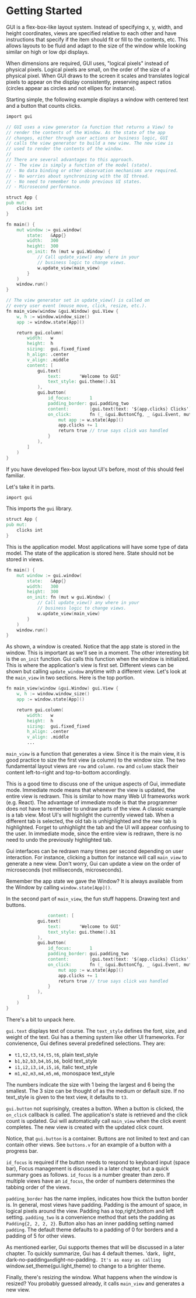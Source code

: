 # Getting Started

GUI is a flex-box-like layout system. Instead of specifying x, y, width, and height
coordinates, views are specified relative to each other and have instructions
that specify if the item should fit or fill to the contents, etc. This allows
layouts to be fluid and adapt to the size of the window while looking similar
on high or low dpi displays.

When dimensions are required, GUI uses, "logical pixels" instead of physical
pixels. Logical pixels are small, on the order of the size of a physical pixel.
When GUI draws to the screen it scales and translates logical pixels to
appear on the display consistently, preserving aspect ratios (circles
appear as circles and not ellipes for instance).

Starting simple, the following example displays a window with centered text and
a button that counts clicks.
```v
import gui

// GUI uses a view generator (a function that returns a View) to
// render the contents of the Window. As the state of the app
// changes, either through user actions or business logic, GUI
// calls the view generator to build a new view. The new view is
// used to render the contents of the window.
//
// There are several advantages to this approach.
// - The view is simply a function of the model (state).
// - No data binding or other observation mechanisms are required.
// - No worries about synchronizing with the UI thread.
// - No need to remember to undo previous UI states.
// - Microsecond performance.

struct App {
pub mut:
	clicks int
}

fn main() {
	mut window := gui.window(
		state:   &App{}
		width:   300
		height:  300
		on_init: fn (mut w gui.Window) {
			// Call update_view() any where in your
			// business logic to change views.
			w.update_view(main_view)
		}
	)
	window.run()
}

// The view generator set in update_view() is called on
// every user event (mouse move, click, resize, etc.).
fn main_view(window &gui.Window) gui.View {
	w, h := window.window_size()
	app := window.state[App]()

	return gui.column(
		width:   w
		height:  h
		sizing:  gui.fixed_fixed
		h_align: .center
		v_align: .middle
		content: [
			gui.text(
				text:       'Welcome to GUI'
				text_style: gui.theme().b1
			),
			gui.button(
				id_focus:       1
				padding_border: gui.padding_two
				content:        [gui.text(text: '${app.clicks} Clicks')]
				on_click:       fn (_ &gui.ButtonCfg, _ &gui.Event, mut w gui.Window) bool {
					mut app := w.state[App]()
					app.clicks += 1
					return true // true says click was handled
				}
			),
		]
	)
}
```
If you have developed flex-box layout UI's before, most of this should feel familiar.

Let's take it in parts.
```v
import gui
```
This imports the `gui` library.
```v
struct App {
pub mut:
	clicks int
}
```
This is the application model. Most applications will have some type of data model.
The state of the application is stored here. State should not be stored in views.
```v
fn main() {
	mut window := gui.window(
		state:   &App{}
		width:   300
		height:  300
		on_init: fn (mut w gui.Window) {
			// Call update_view() any where in your
			// business logic to change views.
			w.update_view(main_view)
		}
	)
	window.run()
}
```
As shown, a window is created. Notice that the app state is stored in the window.
This is important as we'll see in a moment.
The other interesting bit is the `on_init` function. Gui calls this function when
the window is initialized. This is where the application's view is first set. Different
views can be shown but calling `update_window` anytime with a different view.
Let's look at the `main_view` in two sections. Here is the top portion.
```v
fn main_view(window &gui.Window) gui.View {
	w, h := window.window_size()
	app := window.state[App]()

	return gui.column(
		width:   w
		height:  h
		sizing:  gui.fixed_fixed
		h_align: .center
		v_align: .middle
		...
```
`main_view` is a function that generates a view. Since it is the main view, it is good
practice to size the first view (a column) to the window size. The two
fundamental layout views are `row` and `column`. `row` and `column` stack their content
left-to-right and top-to-bottom accordingly.

This is a good time to discuss one of the unique aspects of Gui, immediate mode. Immediate
mode means that whenever the view is updated, the entire view is redrawn. This is similar
to how many Web UI frameworks work (e.g. React). The advantage of immediate mode is that
the programmer does not have to remember to undraw parts of the view. A classic example is
a tab view. Most UI's will highlight the currently viewed tab. When a different tab is
selected, the old tab is unhighlighted and the new tab is highlighted. Forget to unhighlight
the tab and the UI will appear confusing to the user. In immediate mode, since the entire
view is redrawn, there is no need to undo the previously highlighted tab.

Gui interfaces can be redrawn many times per second depending on user interaction. For instance,
clicking a button for instance will call `main_view` to generate a new view. Don't worry,
Gui can update a view on the order of microseconds (not milliseconds, microseconds).

Remember the app state we gave the Window? It is always available from the Window by
calling `window.state[App]()`.

In the second part of `main_view`, the fun stuff happens. Drawing text and buttons.
```v
                content: [
			gui.text(
				text:       'Welcome to GUI'
				text_style: gui.theme().b1
			),
			gui.button(
				id_focus:       1
				padding_border: gui.padding_two
				content:        [gui.text(text: '${app.clicks} Clicks')]
				on_click:       fn (_ &gui.ButtonCfg, _ &gui.Event, mut w gui.Window) bool {
					mut app := w.state[App]()
					app.clicks += 1
					return true // true says click was handled
				}
			),
		]
	)
}
```
There's a bit to unpack here.

`gui.text` displays text of course. The `text_style` defines the font, size, and weight of
the text. Gui has a theming system like other UI frameworks. For convienence, Gui defines
several predefined selections. They are:

- `t1,t2,t3,t4,t5,t6`, plain text_style
- `b1,b2,b3,b4,b5,b6`, bold text_style
- `i1,i2,i3,i4,i5,i6`, italic text_style
- `m1,m2,m3,m4,m5,m6`, monospace text_style

The numbers indicate the size with 1 being the largest and 6 being the smallest.
The 3 size can be thought of as the medium or default size. If no text_style is given
to the text view, it defaults to `t3`.

`gui.button` not suprisingly, creates a button. When a button is clicked, the `on_click`
callback is called. The application's state is retrieved and the click count is updated.
Gui will automatically call `main_view` when the click event completes. The new view
is created with the updated click count.

Notice, that `gui.button` is a container. Buttons are not limited to text and can
contain other views. See `buttons.v` for an example of a button with a progress bar.

`id_focus` is required if the button needs to respond to keyboard input (space bar),
Focus management is discussed in a later chapter, but a quick summary goes as follows.
`id_focus` is a number greater than zero. If multiple views have an `id_focus`, the
order of numbers determines the tabbing order of the views.

`padding_border` has the name implies, indicates how thick the button border is. In
general, most views have padding. Padding is the amount of space, in logical pixels
around the view. Padding has a top,right,bottom and left setting. `padding_two` is
a convenience method that sets the padding as `Padding{2, 2, 2, 2}`. Button also
has an inner padding setting named `padding`. The default theme defaults to
a padding of 0 for borders and a padding of 5 for other views.

As mentioned earlier, Gui supports themes that will be discussed in a later chapter.
To quickly summarize, Gui has 4 default themes. 'dark`, `light`, `dark-no-padding`
and `light-no-padding`. It's as easy as calling `window.set_theme(gui.light_theme)
to change to a brighter theme.

Finally, there's resizing the window. What happens when the window is resized?
You probably guessed already, it calls `main_view` and generates a new view.
